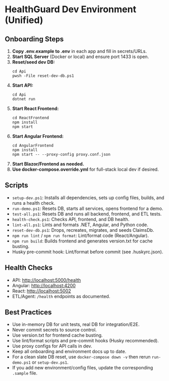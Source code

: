 # HealthGuard Dev Environment (Unified)

## Onboarding Steps

1. **Copy .env.example to .env** in each app and fill in secrets/URLs.
2. **Start SQL Server** (Docker or local) and ensure port 1433 is open.
3. **Reset/seed dev DB:**
   ```
   cd Api
   pwsh -File reset-dev-db.ps1
   ```
4. **Start API:**
   ```
   cd Api
   dotnet run
   ```
5. **Start React Frontend:**
   ```
   cd ReactFrontend
   npm install
   npm start
   ```
6. **Start Angular Frontend:**
   ```
   cd AngularFrontend
   npm install
   npm start -- --proxy-config proxy.conf.json
   ```
7. **Start Blazor/Frontend as needed.**
8. **Use docker-compose.override.yml** for full-stack local dev if desired.

## Scripts
- `setup-dev.ps1`: Installs all dependencies, sets up config files, builds, and runs a health check.
- `run-demo.ps1`: Resets DB, starts all services, opens frontend for a demo.
- `test-all.ps1`: Resets DB and runs all backend, frontend, and ETL tests.
- `health-check.ps1`: Checks API, frontend, and DB health.
- `lint-all.ps1`: Lints and formats .NET, Angular, and Python code.
- `reset-dev-db.ps1`: Drops, recreates, migrates, and seeds ClaimsDb.
- `npm run lint` / `npm run format`: Lint/format code (React/Angular).
- `npm run build`: Builds frontend and generates version.txt for cache busting.
- Husky pre-commit hook: Lint/format before commit (see .huskyrc.json).

## Health Checks
- API: [http://localhost:5000/health](http://localhost:5000/health)
- Angular: [http://localhost:4200](http://localhost:4200)
- React: [http://localhost:5002](http://localhost:5002)
- ETL/Agent: `/health` endpoints as documented.

## Best Practices
- Use in-memory DB for unit tests, real DB for integration/E2E.
- Never commit secrets to source control.
- Use version.txt for frontend cache busting.
- Use lint/format scripts and pre-commit hooks (Husky recommended).
- Use proxy configs for API calls in dev.
- Keep all onboarding and environment docs up to date.
- For a clean slate DB reset, use `docker-compose down -v` then rerun `run-demo.ps1` or `setup-dev.ps1`.
- If you add new environment/config files, update the corresponding `.sample` file.
